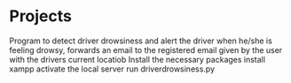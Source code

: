 # Projects
Program to detect driver drowsiness and alert the driver when he/she is feeling drowsy, forwards an email to the registered email given by the user with the drivers current locatiob
Install the necessary packages
install xampp activate the local server
run driverdrowsiness.py
